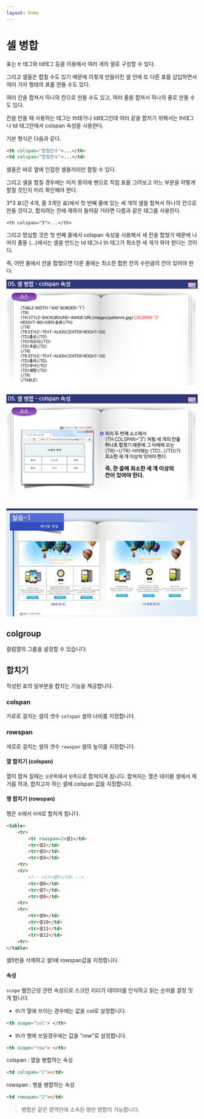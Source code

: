 ```yaml
---
layout: home
---
```


# 셀 병합

표는 tr 태그와 td태그 등을 이용해서 여러 개의 셀로 구성할 수 있다.

그리고 셀들은 합칠 수도 있기 때문에 이렇게 만들어진 셀 안에 또 다른 표를 삽입하면서 여러 가지 형태의 표를 한들 수도 있다.

여러 칸을 합쳐서 하나의 칸으로 만들 수도 있고, 여러 줄을 합쳐서 하나의 줄로 만들 수도 있다.



칸을 만들 때 사용하는 태그는 th태가나 td태그인데 여러 같을 합치기 위해서는 th태그나 td 태그안에서 colspan 속성을 사용한다.

기본 형식은 다음과 같다.



```html
<th colspan="합칠칸수">...</th>
<td colspan="합칠칸수">...</td>
```

셀들은 바로 옆에 인접한 셀들끼리만 합칠 수 있다.

그리고 셀을 합칠 경우에는 머저 종이에 펜으로 직접 표를 그려보고 어느 부분을 어떻게 할칠 것인지 미리 확인해야 한다.



3*3 표(간 4개, 줄 3개인 표)에서 첫 번째 줄에 있는 세 개의 셀을 합쳐서 하나의 칸으로 만들 것이고, 합치려는 칸에 제목이 들어갈 거라면 다름과 같은 태그를 사용한다.



```
<th colspan="3">...</th>
```



그리고 명심할 것은 첫 번째 줄에서 colspan 속성을 사용해서 세 칸을 합쳤기 때문에 나머지 줄들 (<tr>...</tr>)에서는 셀을 만드는 td 태그나  th 태그가 최소한 세 개가 와야 한다는 것이다.

즉, 어떤 줄에서 칸을 합했으면 다른 줄에는 최소한 합한 칸의 수만큼의 칸이 있어야 한다.









![html505_56](./img/html505_56.png)

![html505_57](./img/html505_57.png)

![html505_58](./img/html505_58.png)


## colgroup
컬럼열의 그룹을 설정할 수 있습니다.


## 합치기
작성된 표의 일부분을 합치는 기능을 제공합니다.

### colspan
가로로 걸치는 셀의 갯수
`colspan` 셀의 너비를 지정합니다.

### rowspan
세로로 걸치는 셀의 갯수
`rowspan` 셀의 높이를 지정합니다.


#### 열 합치기 (colspan)
열이 합쳐 질때는 `오른쪽`에서 `왼쪽`으로 합쳐지게 됩니다.
합쳐지는 열은 테이블 셀에서 제거를 하과, 합치고자 하는 셀에 colspan 값을 지정합니다.



#### 행 합치기 (rowspan)
행은 `위`에서 `아래`로 합치게 됩니다.


```html
<table>
    <tr>
        <tr rowspan=2>셀1</td>
        <tr>셀2</td>
        <tr>셀3</td>
        <tr>셀4</td>
    <tr>
    <tr>
        <!-- <tr>셀5</td> -->
        <tr>셀6</td>
        <tr>셀7</td>
        <tr>셀8</td>
    <tr>
    <tr>
        <tr>셀9</td>
        <tr>셀10</td>
        <tr>셀11</td>
        <tr>셀12</td>
    <tr>
</table>
```

셀5번을 삭제하고 셀1에 rowspan값을 지정합니다.


#### 속성

`scope` 웹전근성 관련 속성으로 스크린 리더가 데이터를 인식하고 읽는 순러를 결정 짓게 합니다.



* th가 열에 쓰이는 경우에는 값을 col로 설정합니다.

```html
<th scope="col"> </th>
```



* th가 행에 쓰일경우에는 값을 "row"로 설정합니다.

```html
<th scope="row"> </th>
```





colspan : 열을 병합하는 속성

```html
<td colspan="2"></td>
```



rowspan : 행을 병합하는 속성

```html
<td rowspan="2"></td>
```



> 병합은 같은 영역안에 소속된 행만 병합이 가능합니다.



